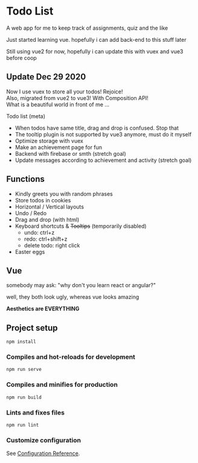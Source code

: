 # Todo List
A web app for me to keep track of assignments, quiz and the like

Just started learning vue. hopefully i can add back-end to this stuff later

Still using vue2 for now, hopefully i can update this with vuex and vue3 before coop

## Update Dec 29 2020

Now I use vuex to store all your todos! Rejoice! <br>
Also, migrated from vue2 to vue3! With Composition API! <br>
What is a beautiful world in front of me ...

Todo list (meta)
- When todos have same title, drag and drop is confused. Stop that
- The tooltip plugin is not supported by vue3 anymore, must do it myself
- Optimize storage with vuex
- Make an achievement page for fun
- Backend with firebase or smth (stretch goal)
- Update messages according to achievement and activity (stretch goal)

## Functions

- Kindly greets you with random phrases
- Store todos in cookies
- Horizontal / Vertical layouts
- Undo / Redo
- Drag and drop (with html)
- Keyboard shortcuts & ~~Tooltips~~ (temporarily disabled)
    - undo: ctrl+z
    - redo: ctrl+shift+z
    - delete todo: right click
- Easter eggs

## Vue

somebody may ask: "why don't you learn react or angular?" 

well, they both look ugly, whereas vue looks amazing

**Aesthetics are EVERYTHING**

## Project setup
```
npm install
```

### Compiles and hot-reloads for development
```
npm run serve
```

### Compiles and minifies for production
```
npm run build
```

### Lints and fixes files
```
npm run lint
```

### Customize configuration
See [Configuration Reference](https://cli.vuejs.org/config/).
